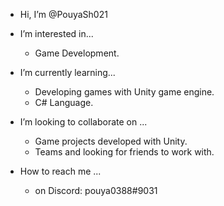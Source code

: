 - Hi, I’m @PouyaSh021


- I’m interested in...
     - Game Development.
   
  
- I’m currently learning...
     - Developing games with Unity game engine.
     - C# Language.
     

- I’m looking to collaborate on ...
     - Game projects developed with Unity.
     - Teams and looking for friends to work with.


- How to reach me ...
    - on Discord: pouya0388#9031
     

<!---
PouyaSh021/PouyaSh021 is a ✨ special ✨ repository because its `README.md` (this file) appears on your GitHub profile.
You can click the Preview link to take a look at your changes.
--->
